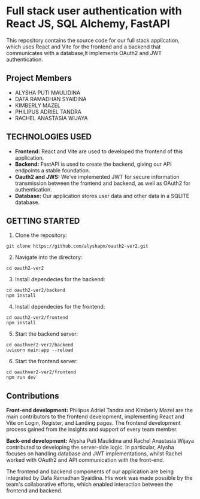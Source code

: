 # Full stack user authentication with React JS, SQL Alchemy, FastAPI

This repository contains the source code for our full stack application, which uses React and Vite for the frontend and a backend that communicates with a database,It implements OAuth2 and JWT authentication. 

## Project Members
* ALYSHA PUTI MAULIDINA
* DAFA RAMADHAN SYAIDINA
* KIMBERLY MAZEL
* PHILIPUS ADRIEL TANDRA
* RACHEL ANASTASIA WIJAYA

## TECHNOLOGIES USED
* **Frontend:** React and Vite are used to developed the frontend of this application.
* **Backend:** FastAPI is used to create the backend, giving our API endpoints a stable foundation.
* **Oauth2 and JWS:** We've implemented JWT for secure information transmission between the frontend and backend, as well as OAuth2 for authentication.
* **Database:**  Our application stores user data and other data in a SQLITE database.

## GETTING STARTED

1. Clone the repository:
```
git clone https://github.com/alyshapm/oauth2-ver2.git
```
2. Navigate into the directory:
```
cd oauth2-ver2
```
3. Install dependecies for the backend:
```
cd oauth2-ver2/backend
npm install
```
4. Install dependecies for the frontend:
```
cd oauth2-ver2/frontend
npm install
```
5. Start the backend server:
```
cd oauthver2-ver2/backend
uvicorn main:app --reload
```
6. Start the frontend server:
```
cd oauthver2-ver2/frontend
npm run dev
```
## Contributions

**Front-end development:** Philipus Adriel Tandra and Kimberly Mazel are the main contributors to the frontend development, implementing React and Vite on Login, Register, and Landing pages. The frontend development process gained from the insights and support of every team member. 

**Back-end development:** Alysha Puti Maulidina and Rachel Anastasia Wijaya contributed to developing the server-side logic. In particular, Alysha focuses on handling database and JWT implementations, whilst Rachel worked with OAuth2 and API communication with the front-end. 

The frontend and backend components of our application are being integrated by Dafa Ramadhan Syaidina. His work was made possible by the team's collaborative efforts, which enabled interaction between the frontend and backend.
